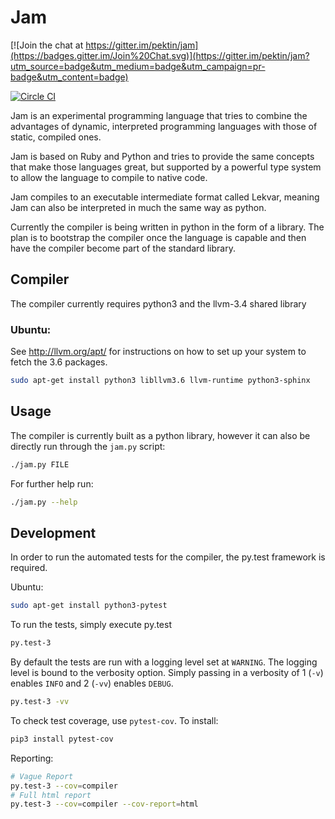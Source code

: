 # Jam

[![Join the chat at https://gitter.im/pektin/jam](https://badges.gitter.im/Join%20Chat.svg)](https://gitter.im/pektin/jam?utm_source=badge&utm_medium=badge&utm_campaign=pr-badge&utm_content=badge)

[![Circle CI](https://circleci.com/gh/pektin/jam.svg?style=svg)](https://circleci.com/gh/pektin/jam)

Jam is an experimental programming language that tries to combine the advantages
of dynamic, interpreted programming languages with those of static, compiled
ones.

Jam is based on Ruby and Python and tries to provide the same concepts that make
those languages great, but supported by a powerful type system to allow the
language to compile to native code.

Jam compiles to an executable intermediate format called Lekvar, meaning Jam can
also be interpreted in much the same way as python.

Currently the compiler is being written in python in the form of a library. The
plan is to bootstrap the compiler once the language is capable and then have the
compiler become part of the standard library.

## Compiler

The compiler currently requires python3 and the llvm-3.4 shared library

### Ubuntu:

See http://llvm.org/apt/ for instructions on how to set up your system to fetch
the 3.6 packages.

``` bash
sudo apt-get install python3 libllvm3.6 llvm-runtime python3-sphinx
```

## Usage

The compiler is currently built as a python library, however it can also be
directly run through the `jam.py` script:

``` bash
./jam.py FILE
```

For further help run:

``` bash
./jam.py --help
```

## Development

In order to run the automated tests for the compiler, the py.test framework is
required.

Ubuntu:

``` bash
sudo apt-get install python3-pytest
```

To run the tests, simply execute py.test

``` bash
py.test-3
```

By default the tests are run with a logging level set at `WARNING`. The logging
level is bound to the verbosity option. Simply passing in a verbosity of 1
(`-v`) enables `INFO` and 2 (`-vv`) enables `DEBUG`.

``` bash
py.test-3 -vv
```

To check test coverage, use `pytest-cov`.
To install:

``` bash
pip3 install pytest-cov
```

Reporting:

``` bash
# Vague Report
py.test-3 --cov=compiler
# Full html report
py.test-3 --cov=compiler --cov-report=html
```
